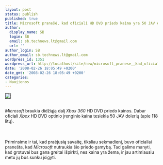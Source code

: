 ```yaml
---
layout: post
status: publish
published: true
title: Microsoft pranešė, kad oficiali HD DVD priedo kaina yra 50 JAV dolerių
author:
  display_name: SB
  login: SB
  email: sb.technews.lt@gmail.com
  url: ''
author_login: SB
author_email: sb.technews.lt@gmail.com
wordpress_id: 1351
wordpress_url: http://localhost/site/new/microsoft_pranese__kad_oficiali_hd_dvd_priedo_kaina_yra_50_jav_doleriu/
date: '2008-02-26 18:05:49 +0200'
date_gmt: '2008-02-26 18:05:49 +0200'
categories:
- Naujienos
---
```

<div class="imgright"><img src="http://img120.imageshack.us/img120/2951/hddvdthmtr8.jpg" border="1"></div>
<p><br><i>Microsoft</i> braukia didžiąją dalį <i>Xbox 360</i> HD DVD priedo kainos. Dabar oficiali <i>Xbox</i> HD DVD optinio įrenginio kaina tesiekia 50 JAV dolerių (apie 118 litų).<br />
<br><br />
<br>Priminsime ir tai, kad praėjusią savaitę, tiksliau sekmadienį, buvo oficialiai pranešta, kad <i>Microsoft</i> nutraukia šio priedo gamybą. Tad galime manyti, kad grotuvai bus gana greitai išpirkti, nes kaina yra žema, ir jau artimiausiu metu jų bus sunku įsigyti.</p>
